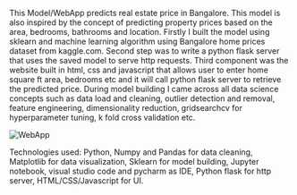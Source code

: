 This Model/WebApp predicts real estate price in Bangalore. This model is also inspired by the concept of predicting property prices based on the area, bedrooms, bathrooms and location. Firstly I built the model using sklearn and machine learning algorithm using Bangalore home prices dataset from kaggle.com. Second step was to write a python flask server that uses the saved model to serve http requests. Third component was the website built in html, css and javascript that allows user to enter home square ft area, bedrooms etc and it will call python flask server to retrieve the predicted price. During model building I came across all data science concepts such as data load and cleaning, outlier detection and removal, feature engineering, dimensionality reduction, gridsearchcv for hyperparameter tuning, k fold cross validation etc.

![WebApp](https://github.com/bansal-madhav/Real-Estate-Price-Prediction/assets/153558335/62d154e4-8a12-4374-b740-9b8086808d1e)

Technologies used: Python, Numpy and Pandas for data cleaning, Matplotlib for data visualization, Sklearn for model building, Jupyter notebook, visual studio code and pycharm as IDE, Python flask for http server, HTML/CSS/Javascript for UI.
